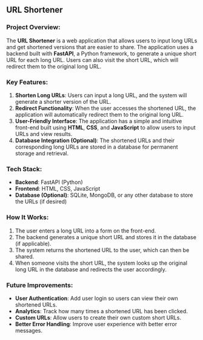 
## URL Shortener

### **Project Overview:**
The **URL Shortener** is a web application that allows users to input long URLs and get shortened versions that are easier to share. The application uses a backend built with **FastAPI**, a Python framework, to generate a unique short URL for each long URL. Users can also visit the short URL, which will redirect them to the original long URL. 

### **Key Features:**
1. **Shorten Long URLs**: Users can input a long URL, and the system will generate a shorter version of the URL.
2. **Redirect Functionality**: When the user accesses the shortened URL, the application will automatically redirect them to the original long URL.
3. **User-Friendly Interface**: The application has a simple and intuitive front-end built using **HTML**, **CSS**, and **JavaScript** to allow users to input URLs and view results.
4. **Database Integration (Optional)**: The shortened URLs and their corresponding long URLs are stored in a database for permanent storage and retrieval.

### **Tech Stack:**
- **Backend**: FastAPI (Python)
- **Frontend**: HTML, CSS, JavaScript
- **Database (Optional)**: SQLite, MongoDB, or any other database to store the URLs (if desired)


### **How It Works:**
1. The user enters a long URL into a form on the front-end.
2. The backend generates a unique short URL and stores it in the database (if applicable).
3. The system returns the shortened URL to the user, which can then be shared.
4. When someone visits the short URL, the system looks up the original long URL in the database and redirects the user accordingly.


### **Future Improvements:**
- **User Authentication**: Add user login so users can view their own shortened URLs.
- **Analytics**: Track how many times a shortened URL has been clicked.
- **Custom URLs**: Allow users to create their own custom short URLs.
- **Better Error Handling**: Improve user experience with better error messages.

